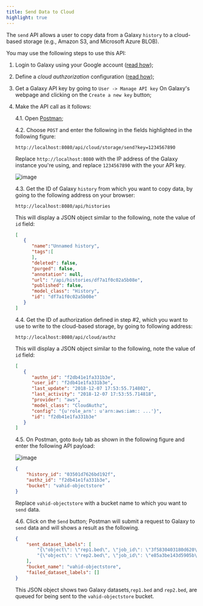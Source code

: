 ```yaml
---
title: Send Data to Cloud
highlight: true
---
```


The `send` API allows a user to copy data from a Galaxy `history` to a cloud-based storage (e.g., Amazon S3, and
Microsoft Azure BLOB).

You may use the following steps to use this API:

1. Login to Galaxy using your Google account ([read how](/authnz/config/oidc/));
2. Define a _cloud authzorization_ configuration ([read how](/authnz/cloud/));
3. Get a Galaxy API key by going to `User -> Manage API key` On Galaxy's webpage and clicking on the
`Create a new key` button;
4. Make the API call as it follows:

    4.1. Open [Postman](https://www.getpostman.com);

    4.2. Choose `POST` and enter the following in the fields highlighted in the following figure:

    ```
    http://localhost:8080/api/cloud/storage/send?key=1234567890
    ```

    Replace `http://localhost:8080` with the IP address of the Galaxy instance you're using, and
    replace `1234567890` with the your API key.

    ![image](/cloud/storage/send_01.png)

    4.3. Get the ID of Galaxy `history` from which you want to copy data, by going to the following
    address on your browser:

    ```
    http://localhost:8080/api/histories
    ```

    This will display a JSON object similar to the following, note the value of `id` field:

    ```json
    [
       {
          "name":"Unnamed history",
          "tags":[
          ],
          "deleted": false,
          "purged": false,
          "annotation": null,
          "url": "/api/histories/df7a1f0c02a5b08e",
          "published": false,
          "model_class": "History",
          "id": "df7a1f0c02a5b08e"
       }
    ]
    ```

    4.4. Get the ID of authorization defined in step #2, which you want to use to write to the
    cloud-based storage, by going to following address:

    ```
    http://localhost:8080/api/cloud/authz
    ```

    This will display a JSON object similar to the following, note the value of `id` field:

    ```json
    [
       {
          "authn_id": "f2db41e1fa331b3e",
          "user_id": "f2db41e1fa331b3e",
          "last_update": "2018-12-07 17:53:55.714802",
          "last_activity": "2018-12-07 17:53:55.714818",
          "provider": "aws",
          "model_class": "CloudAuthz",
          "config": "{u'role_arn': u'arn:aws:iam:: ...'}",
          "id": "f2db41e1fa331b3e"
       }
    ]
    ```

    4.5. On Postman, goto `Body` tab as shown in the following figure and enter the
    following API payload:

    ![image](/cloud/storage/send_02.png)

    ```json
    {
        "history_id": "03501d7626bd192f",
        "authz_id": "f2db41e1fa331b3e",
        "bucket": "vahid-objectstore"
    }
    ```

    Replace `vahid-objectstore` with a bucket name to which you want to `send` data.

    4.6. Click on the `Send` button; Postman will submit a request to Galaxy to `send` data
    and will shows a result as the following.

    ```json
    {
        "sent_dataset_labels": [
            "{\"object\": \"rep1.bed\", \"job_id\": \"3f5830403180d620\"}",
            "{\"object\": \"rep2.bed\", \"job_id\": \"e85a3be143d5905b\"}"
        ],
        "bucket_name": "vahid-objectstore",
        "failed_dataset_labels": []
    }
    ```

    This JSON object shows two Galaxy datasets,`rep1.bed` and `rep2.bed`, are queued for
    being sent to the `vahid-objectstore` bucket.
